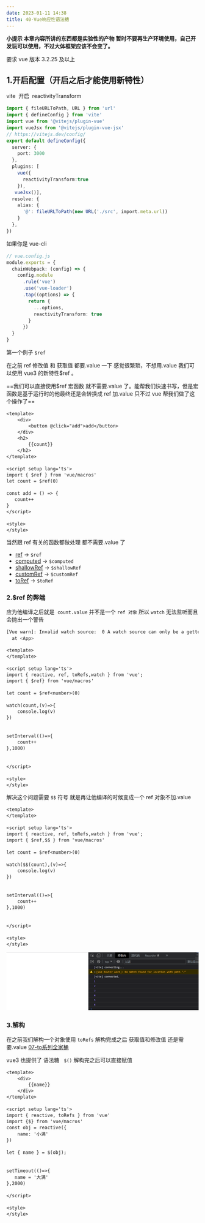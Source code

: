 ```yaml
---
date: 2023-01-11 14:38
title: 40-Vue响应性语法糖
---
```


**小提示 本章内容所讲的东西都是实验性的产物 暂时不要再生产环境使用，自己开发玩可以使用，不过大体框架应该不会变了。**

要求 vue 版本 3.2.25 及以上

## 1.开启配置（开启之后才能使用新特性）

vite  开启  reactivityTransform

```typescript
import { fileURLToPath, URL } from 'url'
import { defineConfig } from 'vite'
import vue from '@vitejs/plugin-vue'
import vueJsx from '@vitejs/plugin-vue-jsx'
// https://vitejs.dev/config/
export default defineConfig({
  server: {
    port: 3000
  },
  plugins: [
    vue({
      reactivityTransform:true
    }),
   vueJsx()],
  resolve: {
    alias: {
      '@': fileURLToPath(new URL('./src', import.meta.url))
    }
  },
})
```

如果你是 vue-cli

```ts
// vue.config.js
module.exports = {
  chainWebpack: (config) => {
    config.module
      .rule('vue')
      .use('vue-loader')
      .tap((options) => {
        return {
          ...options,
          reactivityTransform: true
        }
      })
  }
}
```

 第一个例子 `$ref`

在之前 ref 修改值 和 获取值 都要.value 一下 感觉很繁琐，不想用.value 我们可以使用 vue3 的新特性$ref 。

==我们可以直接使用$ref 宏函数 就不需要.value 了。能帮我们快速书写，但是宏函数是基于运行时的他最终还是会转换成 ref 加.value 只不过 vue 帮我们做了这个操作了==

```vue
<template>
    <div>
        <button @click="add">add</button>
    </div>
    <h2>
        {{count}}
    </h2>
</template>

<script setup lang='ts'>
import { $ref } from 'vue/macros'
let count = $ref(0)

const add = () => {
   count++
}
</script>

<style>
</style>
```

当然跟 ref 有关的函数都做处理 都不需要.value 了

- [ref](https://cn.vuejs.org/api/reactivity-core.html#ref "ref") -> `$ref`
- [computed](https://cn.vuejs.org/api/reactivity-core.html#computed "computed") -> `$computed`
- [shallowRef](https://cn.vuejs.org/api/reactivity-advanced.html#shallowref "shallowRef") -> `$shallowRef`
- [customRef](https://cn.vuejs.org/api/reactivity-advanced.html#customref "customRef") -> `$customRef`
- [toRef](https://cn.vuejs.org/api/reactivity-utilities.html#toref "toRef") -> `$toRef`

### 2.$ref 的弊端

应为他编译之后就是  `count.value` 并不是一个 `ref 对象` 所以 `watch` 无法监听而且会抛出一个警告

```sh
[Vue warn]: Invalid watch source:  0 A watch source can only be a getter/effect function, a ref, a reactive object, or an array of these types.
  at <App>
```

```vue
<template>
</template>

<script setup lang='ts'>
import { reactive, ref, toRefs,watch } from 'vue';
import { $ref} from 'vue/macros'

let count = $ref<number>(0)

watch(count,(v)=>{
    console.log(v)
})


setInterval(()=>{
    count++
},1000)


</script>

<style>
</style>
```

解决这个问题需要 `$$` 符号 就是再让他编译的时候变成一个 ref 对象不加.value

```vue
<template>
</template>

<script setup lang='ts'>
import { reactive, ref, toRefs,watch } from 'vue';
import { $ref,$$ } from 'vue/macros'

let count = $ref<number>(0)

watch($$(count),(v)=>{
    console.log(v)
})


setInterval(()=>{
    count++
},1000)


</script>

<style>
</style>
```

![](./_images/image-2023-01-11_14-45-04-388-40-Vue响应性语法糖.png)

### 3.解构  

在之前我们解构一个对象使用 `toRefs` 解构完成之后 获取值和修改值 还是需要.value [07-to系列全家桶](07-to系列全家桶.md)

vue3 也提供了 语法糖   `$()` 解构完之后可以直接赋值

```vue
<template>
    <div>
        {{name}}
    </div>
</template>

<script setup lang='ts'>
import { reactive, toRefs } from 'vue'
import {$} from 'vue/macros'
const obj = reactive({
    name: '小满'
})

let { name } = $(obj);


setTimeout(()=>{
   name = '大满'
},2000)

</script>

<style>
</style>
```